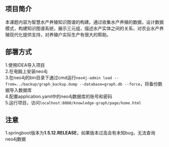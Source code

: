 ## 项目简介
本课题内容为智慧水产养殖知识图谱的构建。通过收集水产养殖的数据，设计数据模式，构建知识图谱系统，展示三元组，描述水产实体之间的关系，对农业水产养殖现代化提供支持，对养殖户实际生产有很大的帮助。

## 部署方式
1.使用IDEA导入项目  
2.在电脑上安装neo4j  
3.在neo4j的bin目录下通过cmd运行`neo4j-admin load --from=../backup/graph_backup.dump --database=graph.db --force`，将备份数据导入数据库  
4.配置application.yaml中的neo4j数据库的账号和密码  
5.运行项目，访问`localhost:8080/knowledge-graph/page/home.html`  

## 注意
1.springboot版本为**1.5.12.RELEASE**，如果版本过高会有未知bug，无法查询neo4j数据  


